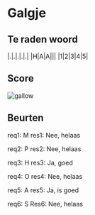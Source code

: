 # Galgje

## Te raden woord

|.|.|.|.|.|
|H|A|A|||
|1|2|3|4|5|

## Score
![gallow](./images/5.png)

## Beurten
req1: M
res1: Nee, helaas  


req2: P
res2: Nee, helaas


req3: H
res3: Ja, goed  


req4: O
res4: Nee, helaas


req5: A
res5: Ja, is goed


req6: S
Res6: Nee, helaas